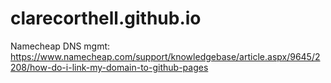 # clarecorthell.github.io

Namecheap DNS mgmt: https://www.namecheap.com/support/knowledgebase/article.aspx/9645/2208/how-do-i-link-my-domain-to-github-pages
